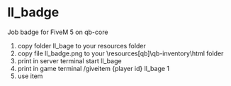# ll_badge
Job badge for FiveM 5 on qb-core

1. copy folder ll_bage to your resources folder
2. copy file ll_badge.png to your \resources\[qb]\qb-inventory\html folder
3. print in server terminal start ll_bage
4. print in game terminal /giveitem {player id} ll_bage 1
5. use item
